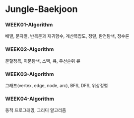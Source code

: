 # Jungle-Baekjoon

### WEEK01-Algorithm
배열, 문자열, 반복문과 재귀함수, 계산복잡도, 정렬, 완전탐색, 정수론

### WEEK02-Algorithm
분할정복, 이분탐색, 스택, 큐, 우선순위 큐

### WEEK03-Algorithm
그래프(vertex, edge, node, arc), BFS, DFS, 위상정렬

### WEEK04-Algorithm
 동적 프로그래밍, 그리디 알고리즘

